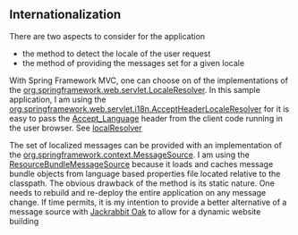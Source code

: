 ## Internationalization

There are two aspects to consider for the application

- the method to detect the locale of the user request
- the method of providing the messages set for a given locale

With Spring Framework MVC, one can choose on of the implementations of the [org.springframework.web.servlet.LocaleResolver](https://docs.spring.io/spring-framework/docs/current/javadoc-api/index.html?org/springframework/web/servlet/LocaleResolver.html). In this sample application, I am using the [org.springframework.web.servlet.i18n.AcceptHeaderLocaleResolver](https://docs.spring.io/spring-framework/docs/current/javadoc-api/index.html?org/springframework/web/servlet/i18n/AcceptHeaderLocaleResolver.html) for it is easy to pass the [Accept_Language](https://developer.mozilla.org/en-US/docs/Web/HTTP/Headers/Accept-Language) header from the client code running in the user browser. See [localResolver](https://github.com/pmaierean/clatite_cu_gem/blob/master/WebservicesParent/WebsiteParent/WebsiteContent/src/main/webapp/WEB-INF/webApplication.xml)

The set of localized messages can be provided with an implementation of the [org.springframework.context.MessageSource](https://docs.spring.io/spring-framework/docs/current/javadoc-api/index.html?org/springframework/context/MessageSource.html). I am using the [ResourceBundleMessageSource](https://docs.spring.io/spring-framework/docs/current/javadoc-api/index.html?org/springframework/context/support/ResourceBundleMessageSource.html) because it loads and caches message bundle objects from language based properties file located relative to the classpath. The obvious drawback of the method is its static nature. One needs to rebuild and re-deploy the entire application on any message change. If time permits, it is my intention to provide a better alternative of a message source with [Jackrabbit Oak](https://jackrabbit.apache.org/oak/) to allow for a dynamic website building

